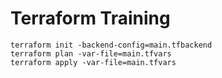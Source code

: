 # Terraform Training

```
terraform init -backend-config=main.tfbackend
terraform plan -var-file=main.tfvars
terraform apply -var-file=main.tfvars
```
